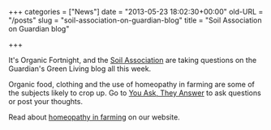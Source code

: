 +++
categories = ["News"]
date = "2013-05-23 18:02:30+00:00"
old-URL = "/posts"
slug = "soil-association-on-guardian-blog"
title = "Soil Association on Guardian blog"

+++

It's Organic Fortnight, and the [Soil Association](http://www.soilassociation.org/) are taking questions on the Guardian's Green Living blog all this week.

Organic food, clothing and the use of homeopathy in farming are some of the subjects likely to crop up. Go to [You Ask, They Answer](http://www.guardian.co.uk/environment/green-living-blog/2009/sep/07/soil-association?commentpage=1&commentposted=1) to ask questions or post your thoughts.

Read about [homeopathy in farming](http://localhost/charity/how-we-can-help/articles/animals/grass-roots-homeopathy/) on our website.

